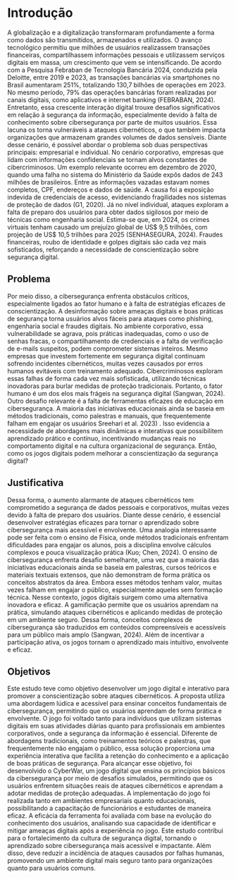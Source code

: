 # Introdução
A globalização e a digitalização transformaram profundamente a forma como dados são transmitidos, armazenados e utilizados. O avanço tecnológico permitiu que milhões de usuários realizassem transações financeiras, compartilhassem informações pessoais e utilizassem serviços digitais em massa, um crescimento que vem se intensificando. De acordo com a Pesquisa Febraban de Tecnologia Bancária 2024, conduzida pela Deloitte, entre 2019 e 2023, as transações bancárias via smartphones no Brasil aumentaram 251%, totalizando 130,7 bilhões de operações em 2023. No mesmo período, 79% das operações bancárias foram realizadas por canais digitais, como aplicativos e internet banking (FEBRABAN, 2024). Entretanto, essa crescente interação digital trouxe desafios significativos em relação à segurança da informação, especialmente devido à falta de conhecimento sobre cibersegurança por parte de muitos usuários. Essa lacuna os torna vulneráveis a ataques cibernéticos, o que também impacta organizações que armazenam grandes volumes de dados sensíveis. Diante desse cenário, é possível abordar o problema sob duas perspectivas principais: empresarial e individual. No cenário corporativo, empresas que lidam com informações confidenciais se tornam alvos constantes de cibercriminosos. Um exemplo relevante ocorreu em dezembro de 2020, quando uma falha no sistema do Ministério da Saúde expôs dados de 243 milhões de brasileiros. Entre as informações vazadas estavam nomes completos, CPF, endereços e dados de saúde. A causa foi a exposição indevida de credenciais de acesso, evidenciando fragilidades nos sistemas de proteção de dados (G1, 2020). Já no nível individual, ataques exploram a falta de preparo dos usuários para obter dados sigilosos por meio de técnicas como engenharia social. Estima-se que, em 2024, os crimes virtuais tenham causado um prejuízo global de US$ 9,5 trilhões, com projeção de US$ 10,5 trilhões para 2025 (SENHASEGURA, 2024). Fraudes financeiras, roubo de identidade e golpes digitais são cada vez mais sofisticados, reforçando a necessidade de conscientização sobre segurança digital.

## Problema
Por meio disso, a cibersegurança enfrenta obstáculos críticos, especialmente ligados ao fator humano e à falta de estratégias eficazes de conscientização. A desinformação sobre ameaças digitais e boas práticas de segurança torna usuários alvos fáceis para ataques como phishing, engenharia social e fraudes digitais. No ambiente corporativo, essa vulnerabilidade se agrava, pois práticas inadequadas, como o uso de senhas fracas, o compartilhamento de credenciais e a falta de verificação de e-mails suspeitos, podem comprometer sistemas inteiros. Mesmo empresas que investem fortemente em segurança digital continuam sofrendo incidentes cibernéticos, muitas vezes causados por erros humanos evitáveis com treinamento adequado. Cibercriminosos exploram essas falhas de forma cada vez mais sofisticada, utilizando técnicas inovadoras para burlar medidas de proteção tradicionais. Portanto, o fator humano é um dos elos mais frágeis na segurança digital (Sangwan, 2024). Outro desafio relevante é a falta de ferramentas eficazes de educação em cibersegurança. A maioria das iniciativas educacionais ainda se baseia em métodos tradicionais, como palestras e manuais, que frequentemente falham em engajar os usuários Sreehari  et al. 2023) . Isso evidencia a necessidade de abordagens mais dinâmicas e interativas que possibilitem aprendizado prático e contínuo, incentivando mudanças reais no comportamento digital e na cultura organizacional de segurança. Então, como os jogos digitais podem melhorar a conscientização da segurança digital?

## Justificativa
Dessa forma, o aumento alarmante de ataques cibernéticos tem comprometido a segurança de dados pessoais e corporativos, muitas vezes devido à falta de preparo dos usuários. Diante desse cenário, é essencial desenvolver estratégias eficazes para tornar o aprendizado sobre cibersegurança mais acessível e envolvente. Uma analogia interessante pode ser feita com o ensino de Física, onde métodos tradicionais enfrentam dificuldades para engajar os alunos, pois a disciplina envolve cálculos complexos e pouca visualização prática (Kuo; Chen, 2024). O ensino de cibersegurança enfrenta desafio semelhante, uma vez que a maioria das iniciativas educacionais ainda se baseia em palestras, cursos teóricos e materiais textuais extensos, que não demonstram de forma prática os conceitos abstratos da área. Embora esses métodos tenham valor, muitas vezes falham em engajar o público, especialmente aqueles sem formação técnica. Nesse contexto, jogos digitais surgem como uma alternativa inovadora e eficaz. A gamificação permite que os usuários aprendam na prática, simulando ataques cibernéticos e aplicando medidas de proteção em um ambiente seguro. Dessa forma, conceitos complexos de cibersegurança são traduzidos em conteúdos compreensíveis e acessíveis para um público mais amplo (Sangwan, 2024). Além de incentivar a participação ativa, os jogos tornam o aprendizado mais intuitivo, envolvente e eficaz.

## Objetivos
Este estudo teve como objetivo desenvolver um jogo digital e interativo para promover a conscientização sobre ataques cibernéticos. A proposta utiliza uma abordagem lúdica e acessível para ensinar conceitos fundamentais de cibersegurança, permitindo que os usuários aprendam de forma prática e envolvente. O jogo foi voltado tanto para indivíduos que utilizam sistemas digitais em suas atividades diárias quanto para profissionais em ambientes corporativos, onde a segurança da informação é essencial. Diferente de abordagens tradicionais, como treinamentos teóricos e palestras, que frequentemente não engajam o público, essa solução proporciona uma experiência interativa que facilita a retenção do conhecimento e a aplicação de boas práticas de segurança.
Para alcançar esse objetivo, foi desenvolvido o CyberWar, um jogo digital que ensina os princípios básicos da cibersegurança por meio de desafios simulados, permitindo que os usuários enfrentem situações reais de ataques cibernéticos e aprendam a adotar medidas de proteção adequadas. A implementação do jogo foi realizada tanto em ambientes empresariais quanto educacionais, possibilitando a capacitação de funcionários e estudantes de maneira eficaz. A eficácia da ferramenta foi avaliada com base na evolução do conhecimento dos usuários, analisando sua capacidade de identificar e mitigar ameaças digitais após a experiência no jogo. Este estudo contribui para o fortalecimento da cultura de segurança digital, tornando o aprendizado sobre cibersegurança mais acessível e impactante. Além disso, deve reduzir a incidência de ataques causados por falhas humanas, promovendo um ambiente digital mais seguro tanto para organizações quanto para usuários comuns.


